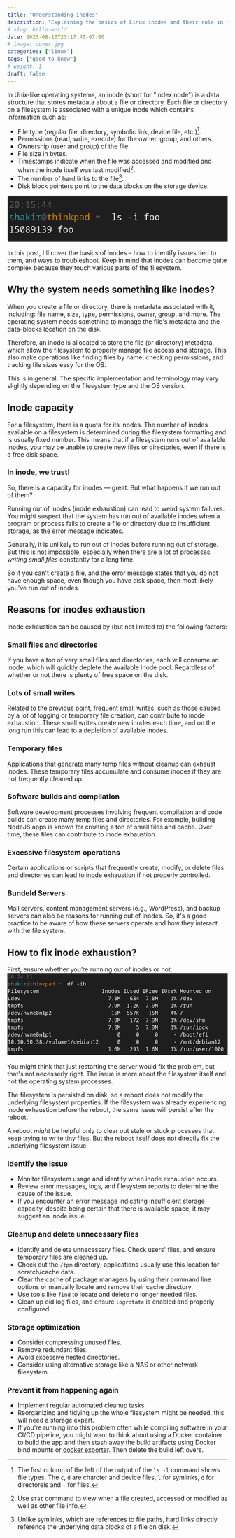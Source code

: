 ```yaml
---
title: "Understanding inodes"
description: "Explaining the basics of Linux inodes and their role in file systems"
# slug: hello-world
date: 2023-08-16T23:17:40-07:00
# image: cover.jpg
categories: ["linux"]
tags: ["good to know"]
# weight: 1
draft: false
---
```


In Unix-like operating systems, an inode (short for "index node") is a data structure that stores metadata about a file or directory. Each file or directory on a filesystem is associated with a unique inode which contains information such as:

- File type (regular file, directory, symbolic link, device file, etc.)[^1].
- Permissions (read, write, execute) for the owner, group, and others.
- Ownership (user and group) of the file.
- File size in bytes.
- Timestamps indicate when the file was accessed and modified and when the inode itself was last modified[^2].
- The number of hard links to the file[^3].
- Disk block pointers point to the data blocks on the storage device.

!["Example: inode of an empty file"](example.png)

In this post, I'll cover the basics of inodes – how to identify issues tied to them, and ways to troubleshoot. Keep in mind that inodes can become quite complex because they touch various parts of the filesystem.

## Why the system needs something like inodes?

When you create a file or directory, there is metadata associated with it, including: file name, size, type, permissions, owner, group, and more. The operating system needs something to manage the file's metadata and the data-blocks location on the disk.

Therefore, an inode is allocated to store the file (or directory) metadata, which allow the filesystem to properly manage file access and storage. This also make operations like finding files by name, checking permissions, and tracking file sizes easy for the OS.

This is in general. The specific implementation and terminology may vary slightly depending on the filesystem type and the OS version.

## Inode capacity

For a filesystem, there is a quota for its inodes. The number of inodes available on a filesystem is determined during the filesystem formatting and is usually fixed number. This means that if a filesystem runs out of available inodes, you may be unable to create new files or directories, even if there is a free disk space. 

### In inode, we trust!

So, there is a capacity for inodes — great. But what happens if we run out of them?

Running out of inodes (inode exhaustion) can lead to weird system failures. You might suspect that the system has run out of available inodes when a program or process fails to create a file or directory due to insufficient storage, as the error message indicates.

Generally, it is unlikely to run out of inodes before running out of storage. But this is not impossible, especially when there are a lot of processes *writing small files* constantly for a long time.

So if you can't create a file, and the error message states that you do not have enough space, even though you have disk space, then most likely you've run out of inodes.

## Reasons for inodes exhaustion

Inode exhaustion can be caused by (but not limited to) the following factors:

### Small files and directories

If you have a ton of very small files and directories, each will consume an inode, which will quickly deplete the available inode pool. Regardless of whether or not there is plenty of free space on the disk.

### Lots of small writes

Related to the previous point, frequent small writes, such as those caused by a lot of logging or temporary file creation, can contribute to inode exhaustion. These small writes create new inodes each time, and on the long run this can lead to a depletion of available inodes.

### Temporary files

Applications that generate many temp files without cleanup can exhaust inodes. These temporary files accumulate and consume inodes if they are not frequently cleaned up.

### Software builds and compilation

Software development processes involving frequent compilation and code builds can create many temp files and directories. For example, building NodeJS apps is known for creating a ton of small files and cache. Over time, these files can contribute to inode exhaustion.

### Excessive filesystem operations

Certain applications or scripts that frequently create, modify, or delete files and directories can lead to inode exhaustion if not properly controlled.

### Bundeld Servers

Mail servers, content management servers (e.g., WordPress), and backup servers can also be reasons for running out of inodes. So, it's a good practice to be aware of how these servers operate and how they interact with the file system.

## How to fix inode exhaustion?

First, ensure whether you’re running out of inodes or not:
!["Check available inodes"](check_available_inodes.png)

You might think that just restarting the server would fix the problem, but that's not necesserly right. The issue is more about the filesystem itself and not the operating system processes.

The filesystem is persisted on disk, so a reboot does not modify the underlying filesystem properties. If the filesystem was already experiencing inode exhaustion before the reboot, the same issue will persist after the reboot.

A reboot *might* be helpful only to clear out stale or stuck processes that keep trying to write tiny files. But the reboot itself does not directly fix the underlying filesystem issue.

### Identify the issue

- Monitor filesystem usage and identify when inode exhaustion occurs.
- Review error messages, logs, and filesystem reports to determine the cause of the issue.
- If you encounter an error message indicating insufficient storage capacity, despite being certain that there is available space, it may suggest an inode issue.

### Cleanup and delete unnecessary files

- Identify and delete unnecessary files. Check users' files, and ensure temporary files are cleaned up.
- Check out the `/tpm` directory; applications usually use this location for scratch/cache data.
- Clear the cache of package managers by using their command line options or manually locate and remove their cache directory.
- Use tools like `find` to locate and delete no longer needed files.
- Clean up old log files, and ensure `logrotate` is enabled and properly configured.

### Storage optimization

- Consider compressing unused files.
- Remove redundant files.
- Avoid excessive nested directories.
- Consider using alternative storage like a NAS or other network filesystem.

### Prevent it from happening again

- Implement regular automated cleanup tasks.
- Reorganizing and tidying up the whole filesystem might be needed, this will need a storage expert.
- If you're running into this problem often while compiling software in your CI/CD pipeline, you might want to think about using a Docker container to build the app and then stash away the build artifacts using Docker bind mounts or [docker exporter](https://docs.docker.com/build/exporters/). Then delete the build left overs.

[^1]: The first column of the left of the output of the `ls -l` command shows file types. The `c`, `d` are charcter and device files, `l` for symlinks, `d` for directoreis and `-` for files.
[^2]: Use `stat` command to view when a file created, accessed or modified as well as other file info.
[^3]: Unlike symlinks, which are references to file paths, hard links directly reference the underlying data blocks of a file on disk.

